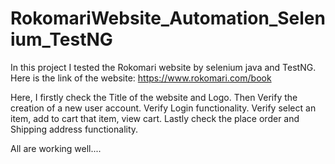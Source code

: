 # RokomariWebsite_Automation_Selenium_TestNG

In this project I tested the Rokomari website by selenium java and TestNG.
Here is the link of the website: https://www.rokomari.com/book

Here, I firstly check the Title of the website and Logo.
Then Verify the creation of a new user account.
Verify Login functionality.
Verify select an item, add to cart that item, view cart.
Lastly check the place order and Shipping address functionality.

All are working well....
